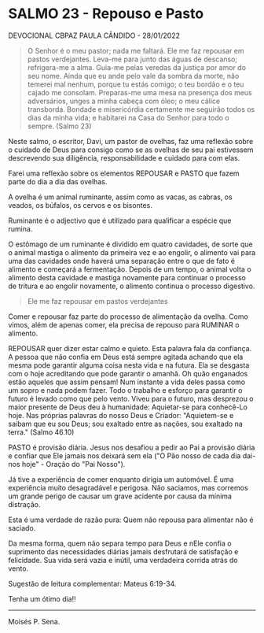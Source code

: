 
# SALMO 23 - Repouso e Pasto

DEVOCIONAL CBPAZ PAULA CÂNDIDO - 28/01/2022 

> O Senhor é o meu pastor; nada me faltará. Ele me faz repousar em pastos verdejantes. Leva-me para junto das águas de descanso;
refrigera-me a alma. Guia-me pelas veredas da justiça por amor do seu nome. Ainda que eu ande pelo vale da sombra da morte, não temerei mal nenhum,  porque tu estás comigo; o teu bordão e o teu cajado me consolam. Preparas-me uma mesa na presença dos meus adversários, unges a minha cabeça com óleo; o meu cálice transborda. Bondade e misericórdia certamente me seguirão todos os dias da minha vida; e habitarei na Casa do Senhor para todo o sempre. (Salmo 23)

Neste salmo, o escritor, Davi, um pastor de ovelhas, faz uma reflexão sobre o cuidado de Deus para consigo como se as ovelhas de seu pai estivessem descrevendo sua diligência, responsabilidade e cuidado para com elas.

Farei uma reflexão sobre os elementos REPOUSAR e PASTO que fazem parte do dia a dia das ovelhas.

A ovelha é um animal ruminante, assim como as vacas, as cabras, os veados, os búfalos, os cervos e os bisontes.

Ruminante é o adjectivo que é utilizado para qualificar a espécie que rumina. 

O estômago de um ruminante é dividido em quatro cavidades, de sorte que o animal mastiga o alimento da primeira vez e ao engolir, o alimento vai para uma das cavidades onde haverá uma separação entre o que de fato é alimento e começará a fermentação. Depois de um tempo, o animal volta o alimento desta cavidade e mastiga novamente para continuar o processo de tritura e ao engolir novamente, o alimento continua o processo digestivo.

> Ele me faz repousar em pastos verdejantes

Comer e repousar faz parte do processo de alimentação da ovelha. Como vimos, além de apenas comer, ela precisa de repouso para RUMINAR o alimento.

REPOUSAR quer dizer estar calmo e quieto. Esta palavra fala da confiança. A pessoa que não confia em Deus está sempre agitada achando que ela mesma pode garantir alguma coisa nesta vida e na futura. Ela se desgasta com o hoje acreditando que pode garantir o amanhã. Oh quão enganados estão aqueles que assim pensam! Num instante a vida deles passa como um sopro e nada podem fazer. Todo o trabalho e esforço para garantir o futuro é levado como que pelo vento. Viveu para o futuro, mas desprezou o maior presente de Deus deu à humanidade: Aquietar-se para conhecê-Lo hoje. Nas próprias palavras do nosso Deus e Criador: "Aquietem-se e saibam que eu sou Deus; sou exaltado entre as nações, sou exaltado na terra." (Salmo 46.10)

PASTO é provisão diária. Jesus nos desafiou a pedir ao Pai a provisão diária e confiar que Ele jamais nos deixará sem ela ("O Pão nosso de cada dia dai-nos hoje" - Oração do "Pai Nosso").

Já tive a experiência de comer enquanto dirigia um automóvel. É uma experiência muito desagradável e perigosa. Não saciamos, mas corremos um grande perigo de causar um grave acidente por causa da mínima distração.

Esta é uma verdade de razão pura: Quem não repousa para alimentar não é saciado. 

Da mesma forma, quem não separa tempo para Deus e nEle confia o suprimento das necessidades diárias jamais desfrutará de satisfação e felicidade. Sua vida será vazia e inútil, uma verdadeira corrida atrás do vento.

Sugestão de leitura complementar: Mateus 6:19-34.

Tenha um ótimo dia!!

----
Moisés P. Sena.
